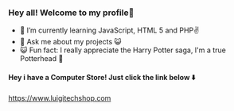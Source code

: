 ### Hey all! Welcome to my profile👋

- 📖 I’m currently learning JavaScript, HTML 5 and PHP✌️
- 💬 Ask me about my projects 😺
- 😺 Fun fact: I really appreciate the Harry Potter saga, I'm a true Potterhead 🦉
#### Hey i have a Computer Store! Just click the link below ⬇️
https://www.luigitechshop.com
